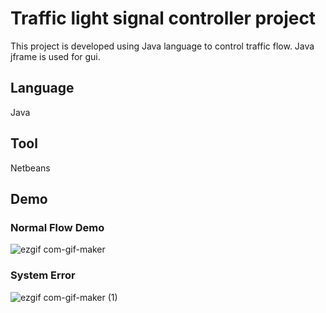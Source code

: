 # Traffic light signal controller project
This project is developed using Java language to control traffic flow. Java jframe is used for gui.
## Language
Java
## Tool
Netbeans
## Demo
### Normal Flow Demo
![ezgif com-gif-maker](https://user-images.githubusercontent.com/77319741/187017876-f37df867-bff4-465d-b9a9-3227d9f177db.gif)

### System Error
![ezgif com-gif-maker (1)](https://user-images.githubusercontent.com/77319741/187017853-c51da239-7979-4314-92d4-973e002a1558.gif)
